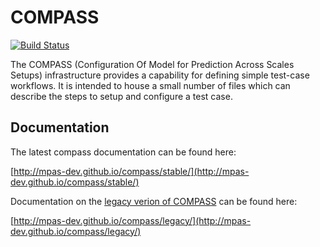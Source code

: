 # COMPASS

[![Build Status](https://dev.azure.com/MPAS-Dev/compass%20testing/_apis/build/status/MPAS-Dev.compass?branchName=master)](https://dev.azure.com/MPAS-Dev/compass%20testing/_build/latest?definitionId=7&branchName=master)

The COMPASS (Configuration Of Model for Prediction Across Scales Setups) 
infrastructure provides a capability for defining simple test-case workflows.
It is intended to house a small number of files which can describe the steps
to setup and configure a test case.

## Documentation

The latest compass documentation can be found here:

[http://mpas-dev.github.io/compass/stable/](http://mpas-dev.github.io/compass/stable/)

Documentation on the [legacy verion of COMPASS](https://github.com/MPAS-Dev/compass/tree/legacy)
can be found here:

[http://mpas-dev.github.io/compass/legacy/](http://mpas-dev.github.io/compass/legacy/)

